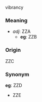 vibrancy
### Meaning
+ _adj_: ZZA
    + __eg__: ZZB

### Origin

ZZC

### Synonym

__eg__: ZZD

+ ZZE


